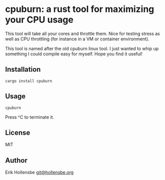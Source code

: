 # cpuburn: a rust tool for maximizing your CPU usage

This tool will take all your cores and throttle them. Nice for testing stress
as well as CPU throttling (for instance in a VM or container environment).

This tool is named after the old cpuburn linux tool. I just wanted to whip up
something I could compile easy for myself. Hope you find it useful!

## Installation

```
cargo install cpuburn
```

## Usage

```
cpuburn
```

Press ^C to terminate it.

## License

MIT

## Author

Erik Hollensbe <git@hollensbe.org>
